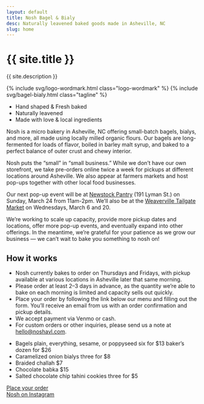 ```yaml
---
layout: default
title: Nosh Bagel & Bialy
desc: Naturally leavened baked goods made in Asheville, NC
slug: home
---
```


<h1 class="visually-hidden">{{ site.title }}</h1>
<p class="visually-hidden">{{ site.description }}</p>

{% include svg/logo-wordmark.html class="logo-wordmark" %}
{% include svg/bagel-bialy.html class="tagline" %}

<ul class="desc">
	<li class="desc-item">Hand&nbsp;shaped &amp; Fresh&nbsp;baked</li>
	<li class="desc-item">Naturally leavened</li>
	<li class="desc-item">Made with love &amp; local&nbsp;ingredients</li>
</ul>

<section class="body">
	<div class="intro">
		<p>Nosh is a micro bakery in Asheville, NC offering small-batch bagels, bialys, and more, all made using locally milled organic flours. Our bagels are long-fermented for loads of flavor, boiled in barley malt syrup, and baked to a perfect balance of outer crust and chewy interior.</p>
		<p>Nosh puts the “small” in “small business.” While we don’t have our own storefront, we take pre-orders online twice a week for pickups at different locations around Asheville. We also appear at farmers markets and host pop-ups together with other local food businesses.</p>
		<p>Our next pop-up event will be at <a href="https://newstockpantry.com/" target="_blank">Newstock Pantry</a> (191 Lyman St.) on Sunday, March 24 from 11am-2pm. We’ll also be at the <a href="https://weavervillemarket.com/" tareget="_blank">Weaverville Tailgate Market</a> on Wednesdays, March 6 and 20.</p>
		<p>We’re working to scale up capacity, provide more pickup dates and locations, offer more pop-up events, and eventually expand into other offerings. In the meantime, we’re grateful for your patience as we grow our business — we can’t wait to bake you something to nosh on!</p>
	</div>
	<div class="order-info">
		<h2 class="subhead">How it works</h2>
		<ul>
			<li>Nosh currently bakes to order on Thursdays and Fridays, with pickup available at various locations in Asheville later that same morning.</li>
			<li>Please order at least 2–3 days in advance, as the quantity we’re able to bake on each morning is limited and capacity sells out quickly.</li>
			<li>Place your order by following the link below our menu and filling out the form. You’ll receive an email from us with an order confirmation and pickup details.</li>
			<li>We accept payment via Venmo or cash.</li>
			<li>For custom orders or other inquiries, please send us a note at <a href="mailto:hello@noshavl.com">hello@noshavl.com</a>.</li>
		</ul>
	</div>
</section>

<ul class="menu">
	<li class="menu-item">
	  <span class="menu-item__name">Bagels</span>	
	  <span class="menu-item__price">
	  	<span>plain, everything, sesame, or poppyseed</span>
  		<span>six for $13</span>
  		<span>baker’s dozen for $26</span>
  	</span>	
	</li>
	<li class="menu-item">
	  <span class="menu-item__name">Caramelized onion bialys</span>	
	  <span class="menu-item__price">three for $8</span>	
	</li>
	<li class="menu-item">
	  <span class="menu-item__name">Braided challah</span>	
	  <span class="menu-item__price">$7</span>	
	</li>
	<li class="menu-item">
	  <span class="menu-item__name">Chocolate babka</span>	
	  <span class="menu-item__price">$15</span>	
	</li>
	<li class="menu-item">
	  <span class="menu-item__name">Salted chocolate chip tahini cookies</span>	
	  <span class="menu-item__price">three for $5</span>	
	</li>
</ul>

<div class="inquiries">
	<div class=""><a href="https://forms.gle/53U64t9PwwEXment6" class="button-link">Place your order</a></div>
	<!-- <a class="inquiries__email" href="mailto:hello@noshavl.com">hello@noshavl.com</a> -->
</div>

<div class="instagram-container"><a href="https://instagram.com/nosh_avl" class="">Nosh on Instagram</a></div>

<!-- {% include svg/logo-icon.html class="logo-icon" %} -->
